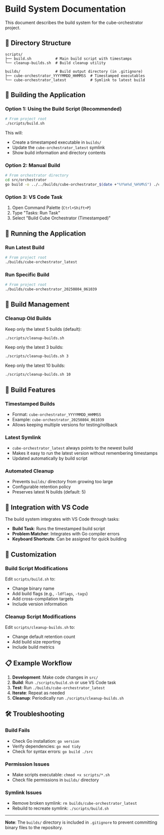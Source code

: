 # Build System Documentation

This document describes the build system for the cube-orchestrator project.

## 📁 Directory Structure

```text
scripts/
├── build.sh           # Main build script with timestamps
└── cleanup-builds.sh  # Build cleanup utility

builds/                # Build output directory (in .gitignore)
├── cube-orchestrator_YYYYMMDD_HHMMSS  # Timestamped executables
└── cube-orchestrator_latest           # Symlink to latest build
```

## 🔨 Building the Application

### Option 1: Using the Build Script (Recommended)

```bash
# From project root
./scripts/build.sh
```

This will:

- Create a timestamped executable in `builds/`
- Update the `cube-orchestrator_latest` symlink
- Show build information and directory contents

### Option 2: Manual Build

```bash
# From orchestrator directory
cd src/orchestrator
go build -o ../../builds/cube-orchestrator_$(date +"%Y%m%d_%H%M%S") ./cmd
```

### Option 3: VS Code Task

1. Open Command Palette (`Ctrl+Shift+P`)
2. Type "Tasks: Run Task"
3. Select "Build Cube Orchestrator (Timestamped)"

## 🚀 Running the Application

### Run Latest Build

```bash
# From project root
./builds/cube-orchestrator_latest
```

### Run Specific Build

```bash
# From project root
./builds/cube-orchestrator_20250804_061039
```

## 🧹 Build Management

### Cleanup Old Builds

Keep only the latest 5 builds (default):

```bash
./scripts/cleanup-builds.sh
```

Keep only the latest 3 builds:

```bash
./scripts/cleanup-builds.sh 3
```

Keep only the latest 10 builds:

```bash
./scripts/cleanup-builds.sh 10
```

## 📝 Build Features

### Timestamped Builds

- Format: `cube-orchestrator_YYYYMMDD_HHMMSS`
- Example: `cube-orchestrator_20250804_061039`
- Allows keeping multiple versions for testing/rollback

### Latest Symlink

- `cube-orchestrator_latest` always points to the newest build
- Makes it easy to run the latest version without remembering timestamps
- Updated automatically by build script

### Automated Cleanup

- Prevents `builds/` directory from growing too large
- Configurable retention policy
- Preserves latest N builds (default: 5)

## 🎯 Integration with VS Code

The build system integrates with VS Code through tasks:

- **Build Task**: Runs the timestamped build script
- **Problem Matcher**: Integrates with Go compiler errors
- **Keyboard Shortcuts**: Can be assigned for quick building

## 🔧 Customization

### Build Script Modifications

Edit `scripts/build.sh` to:

- Change binary name
- Add build flags (e.g., `-ldflags`, `-tags`)
- Add cross-compilation targets
- Include version information

### Cleanup Script Modifications

Edit `scripts/cleanup-builds.sh` to:

- Change default retention count
- Add build size reporting
- Include build metrics

## 📋 Example Workflow

1. **Development**: Make code changes in `src/`
2. **Build**: Run `./scripts/build.sh` or use VS Code task
3. **Test**: Run `./builds/cube-orchestrator_latest`
4. **Iterate**: Repeat as needed
5. **Cleanup**: Periodically run `./scripts/cleanup-builds.sh`

## 🛠️ Troubleshooting

### Build Fails

- Check Go installation: `go version`
- Verify dependencies: `go mod tidy`
- Check for syntax errors: `go build ./src`

### Permission Issues

- Make scripts executable: `chmod +x scripts/*.sh`
- Check file permissions in `builds/` directory

### Symlink Issues

- Remove broken symlink: `rm builds/cube-orchestrator_latest`
- Rebuild to recreate symlink: `./scripts/build.sh`

---

**Note**: The `builds/` directory is included in `.gitignore` to prevent committing binary files to the repository.
